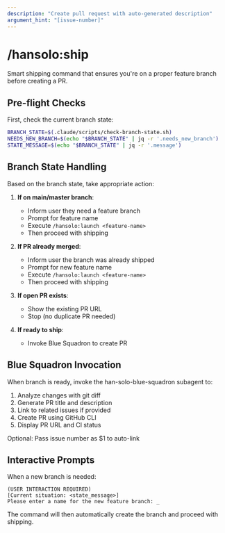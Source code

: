 ```yaml
---
description: "Create pull request with auto-generated description"
argument_hint: "[issue-number]"
---
```


# /hansolo:ship

Smart shipping command that ensures you're on a proper feature branch before creating a PR.

## Pre-flight Checks

First, check the current branch state:
```bash
BRANCH_STATE=$(.claude/scripts/check-branch-state.sh)
NEEDS_NEW_BRANCH=$(echo "$BRANCH_STATE" | jq -r '.needs_new_branch')
STATE_MESSAGE=$(echo "$BRANCH_STATE" | jq -r '.message')
```

## Branch State Handling

Based on the branch state, take appropriate action:

1. **If on main/master branch**:
   - Inform user they need a feature branch
   - Prompt for feature name
   - Execute `/hansolo:launch <feature-name>`
   - Then proceed with shipping

2. **If PR already merged**:
   - Inform user the branch was already shipped
   - Prompt for new feature name
   - Execute `/hansolo:launch <feature-name>`
   - Then proceed with shipping

3. **If open PR exists**:
   - Show the existing PR URL
   - Stop (no duplicate PR needed)

4. **If ready to ship**:
   - Invoke Blue Squadron to create PR

## Blue Squadron Invocation

When branch is ready, invoke the han-solo-blue-squadron subagent to:
1. Analyze changes with git diff
2. Generate PR title and description
3. Link to related issues if provided
4. Create PR using GitHub CLI
5. Display PR URL and CI status

Optional: Pass issue number as $1 to auto-link

## Interactive Prompts

When a new branch is needed:
```
(USER INTERACTION REQUIRED)
[Current situation: <state_message>]
Please enter a name for the new feature branch: _
```

The command will then automatically create the branch and proceed with shipping.